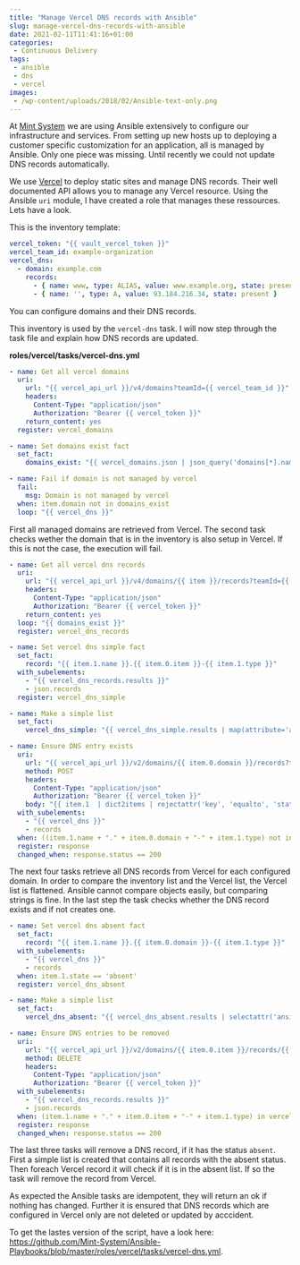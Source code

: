 ```yaml
---
title: "Manage Vercel DNS records with Ansible"
slug: manage-vercel-dns-records-with-ansible
date: 2021-02-11T11:41:16+01:00
categories:
 - Continuous Delivery
tags:
 - ansible
 - dns
 - vercel
images:
 - /wp-content/uploads/2018/02/Ansible-text-only.png
---
```


At [Mint System](https://www.mint-system.ch/) we are using Ansible extensively to configure our infrastructure and services. From setting up new hosts up to deploying a customer specific customization for an application, all is managed by Ansible. Only one piece was missing. Until recently we could not update DNS records automatically.

<!--more-->

We use [Vercel](https://vercel.com/) to deploy static sites and manage DNS records. Their well documented API allows you to manage any Vercel resource. Using the Ansible `uri` module, I have created a role that manages these ressources. Lets have a look.

This is the inventory template:

```yml
vercel_token: "{{ vault_vercel_token }}"
vercel_team_id: example-organization
vercel_dns:
  - domain: example.com
    records:
      - { name: www, type: ALIAS, value: www.example.org, state: present }
      - { name: '', type: A, value: 93.184.216.34, state: present }
```

You can configure domains and their DNS records.

This inventory is used by the `vercel-dns` task. I will now step through the task file and explain how DNS records are updated.

**roles/vercel/tasks/vercel-dns.yml**

```yml
- name: Get all vercel domains
  uri:
    url: "{{ vercel_api_url }}/v4/domains?teamId={{ vercel_team_id }}"
    headers:
      Content-Type: "application/json"
      Authorization: "Bearer {{ vercel_token }}"
    return_content: yes
  register: vercel_domains

- name: Set domains exist fact
  set_fact:
    domains_exist: "{{ vercel_domains.json | json_query('domains[*].name') }}"

- name: Fail if domain is not managed by vercel
  fail:
    msg: Domain is not managed by vercel
  when: item.domain not in domains_exist
  loop: "{{ vercel_dns }}"

```

First all managed domains are retrieved from Vercel. The second task checks wether the domain that is in the inventory is also setup in Vercel. If this is not the case, the execution will fail.

```yml
- name: Get all vercel dns records
  uri:
    url: "{{ vercel_api_url }}/v4/domains/{{ item }}/records?teamId={{ vercel_team_id }}"
    headers:
      Content-Type: "application/json"
      Authorization: "Bearer {{ vercel_token }}"
    return_content: yes
  loop: "{{ domains_exist }}"
  register: vercel_dns_records

- name: Set vercel dns simple fact
  set_fact:
    record: "{{ item.1.name }}.{{ item.0.item }}-{{ item.1.type }}"
  with_subelements:
    - "{{ vercel_dns_records.results }}"
    - json.records
  register: vercel_dns_simple

- name: Make a simple list
  set_fact:
    vercel_dns_simple: "{{ vercel_dns_simple.results | map(attribute='ansible_facts.record') | list }}"

- name: Ensure DNS entry exists
  uri:
    url: "{{ vercel_api_url }}/v2/domains/{{ item.0.domain }}/records?teamId={{ vercel_team_id }}"
    method: POST
    headers:
      Content-Type: "application/json"
      Authorization: "Bearer {{ vercel_token }}"
    body: "{{ item.1  | dict2items | rejectattr('key', 'equalto', 'state') | list | items2dict | to_json }}"
  with_subelements:
    - "{{ vercel_dns }}"
    - records
  when: ((item.1.name + "." + item.0.domain + "-" + item.1.type) not in vercel_dns_simple) and (item.1.state == 'present')
  register: response
  changed_when: response.status == 200
```

The next four tasks retrieve all DNS records from Vercel for each configured domain. In order to compare the inventory list and the Vercel list, the Vercel list is flattened. Ansible cannot compare objects easily, but comparing strings is fine. In the last step the task checks whether the DNS record exists and if not creates one.

```yml
- name: Set vercel dns absent fact
  set_fact:
    record: "{{ item.1.name }}.{{ item.0.domain }}-{{ item.1.type }}"
  with_subelements:
    - "{{ vercel_dns }}"
    - records
  when: item.1.state == 'absent'
  register: vercel_dns_absent

- name: Make a simple list
  set_fact:
    vercel_dns_absent: "{{ vercel_dns_absent.results | selectattr('ansible_facts.record','defined') | map(attribute='ansible_facts.record') | list }}"

- name: Ensure DNS entries to be removed
  uri:
    url: "{{ vercel_api_url }}/v2/domains/{{ item.0.item }}/records/{{ item.1.id }}?teamId={{ vercel_team_id }}"
    method: DELETE
    headers:
      Content-Type: "application/json"
      Authorization: "Bearer {{ vercel_token }}"
  with_subelements:
    - "{{ vercel_dns_records.results }}"
    - json.records
  when: (item.1.name + "." + item.0.item + "-" + item.1.type) in vercel_dns_absent
  register: response
  changed_when: response.status == 200
```

The last three tasks will remove a DNS record, if it has the status `absent`.  First a simple list is created that contains all records with the absent status. Then foreach Vercel record it will check if it is in the absent list. If so the task will remove the record from Vercel.

As expected the Ansible tasks are idempotent, they will return an ok if nothing has changed. Further it is ensured that DNS records which are configured in Vercel only are not deleted or updated by acccident.

To get the lastes version of the script, have a look here: <https://github.com/Mint-System/Ansible-Playbooks/blob/master/roles/vercel/tasks/vercel-dns.yml>.